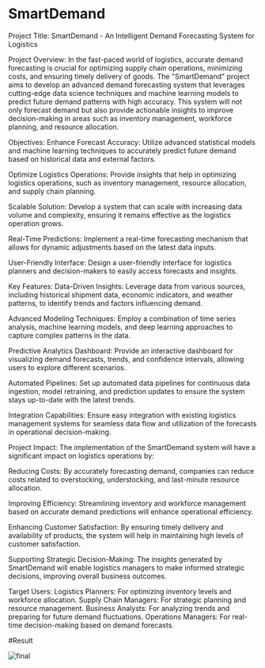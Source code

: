 # SmartDemand

Project Title:
SmartDemand - An Intelligent Demand Forecasting System for Logistics

Project Overview:
In the fast-paced world of logistics, accurate demand forecasting is crucial for optimizing supply chain operations, minimizing costs, and ensuring timely delivery of goods. The "SmartDemand" project aims to develop an advanced demand forecasting system that leverages cutting-edge data science techniques and machine learning models to predict future demand patterns with high accuracy. This system will not only forecast demand but also provide actionable insights to improve decision-making in areas such as inventory management, workforce planning, and resource allocation.

Objectives:
Enhance Forecast Accuracy: Utilize advanced statistical models and machine learning techniques to accurately predict future demand based on historical data and external factors.

Optimize Logistics Operations: Provide insights that help in optimizing logistics operations, such as inventory management, resource allocation, and supply chain planning.

Scalable Solution: Develop a system that can scale with increasing data volume and complexity, ensuring it remains effective as the logistics operation grows.

Real-Time Predictions: Implement a real-time forecasting mechanism that allows for dynamic adjustments based on the latest data inputs.

User-Friendly Interface: Design a user-friendly interface for logistics planners and decision-makers to easily access forecasts and insights.

Key Features:
Data-Driven Insights: Leverage data from various sources, including historical shipment data, economic indicators, and weather patterns, to identify trends and factors influencing demand.

Advanced Modeling Techniques: Employ a combination of time series analysis, machine learning models, and deep learning approaches to capture complex patterns in the data.

Predictive Analytics Dashboard: Provide an interactive dashboard for visualizing demand forecasts, trends, and confidence intervals, allowing users to explore different scenarios.

Automated Pipelines: Set up automated data pipelines for continuous data ingestion, model retraining, and prediction updates to ensure the system stays up-to-date with the latest trends.

Integration Capabilities: Ensure easy integration with existing logistics management systems for seamless data flow and utilization of the forecasts in operational decision-making.

Project Impact:
The implementation of the SmartDemand system will have a significant impact on logistics operations by:

Reducing Costs: By accurately forecasting demand, companies can reduce costs related to overstocking, understocking, and last-minute resource allocation.

Improving Efficiency: Streamlining inventory and workforce management based on accurate demand predictions will enhance operational efficiency.

Enhancing Customer Satisfaction: By ensuring timely delivery and availability of products, the system will help in maintaining high levels of customer satisfaction.

Supporting Strategic Decision-Making: The insights generated by SmartDemand will enable logistics managers to make informed strategic decisions, improving overall business outcomes.

Target Users:
Logistics Planners: For optimizing inventory levels and workforce allocation.
Supply Chain Managers: For strategic planning and resource management.
Business Analysts: For analyzing trends and preparing for future demand fluctuations.
Operations Managers: For real-time decision-making based on demand forecasts.

#Result


![final](https://github.com/user-attachments/assets/8fdd91fb-000b-4992-b070-8563f6c5bc65)


